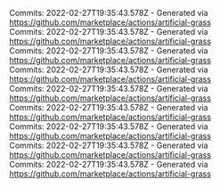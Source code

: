 Commits: 2022-02-27T19:35:43.578Z - Generated via https://github.com/marketplace/actions/artificial-grass
<br>
Commits: 2022-02-27T19:35:43.578Z - Generated via https://github.com/marketplace/actions/artificial-grass
<br>
Commits: 2022-02-27T19:35:43.578Z - Generated via https://github.com/marketplace/actions/artificial-grass
<br>
Commits: 2022-02-27T19:35:43.578Z - Generated via https://github.com/marketplace/actions/artificial-grass
<br>
Commits: 2022-02-27T19:35:43.578Z - Generated via https://github.com/marketplace/actions/artificial-grass
<br>
Commits: 2022-02-27T19:35:43.578Z - Generated via https://github.com/marketplace/actions/artificial-grass
<br>
Commits: 2022-02-27T19:35:43.578Z - Generated via https://github.com/marketplace/actions/artificial-grass
<br>
Commits: 2022-02-27T19:35:43.578Z - Generated via https://github.com/marketplace/actions/artificial-grass
<br>
Commits: 2022-02-27T19:35:43.578Z - Generated via https://github.com/marketplace/actions/artificial-grass
<br>
